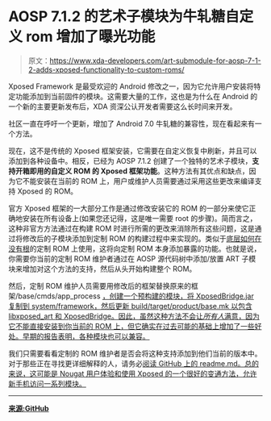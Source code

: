 # AOSP 7.1.2 的艺术子模块为牛轧糖自定义 rom 增加了曝光功能

> 原文：<https://www.xda-developers.com/art-submodule-for-aosp-7-1-2-adds-xposed-functionality-to-custom-roms/>

Xposed Framework 是最受欢迎的 Android 修改之一，因为它允许用户安装将特定功能添加到当前固件的模块。这需要大量的工作，这也是为什么在 Android 的一个新的主要更新发布后，XDA 资深公认开发者需要这么长时间来开发。

社区一直在呼吁一个更新，增加了 Android 7.0 牛轧糖的兼容性，现在看起来有一个方法。

现在，这不是传统的 Xposed 框架安装，它需要在自定义恢复中刷新，并且可以添加到各种设备中。相反，已经为 AOSP 7.1.2 创建了一个独特的艺术子模块，**支持开箱即用的自定义 ROM 的 Xposed 框架功能**。这种方法有其优点和缺点，因为它不能安装在当前的 ROM 上，用户或维护人员需要通过采用这些更改来编译支持 Xposed 的 ROM。

官方 Xposed 框架的一大部分工作是通过修改安装它的 ROM 的一部分来使它正确地安装在所有设备上(如果您还记得，这是唯一需要 root 的步骤)。简而言之，这种非官方方法通过在构建 ROM 时进行所需的更改来消除所有这些问题，这是通过将修改后的子模块添加到定制 ROM 的构建过程中来实现的。类似于[底层如何在没有根](https://www.xda-developers.com/substratum-to-work-on-custom-roms-without-root-soon/)的定制 ROM 上使用，这将向定制 ROM 本身添加暴露的功能。也就是说，你需要你当前的定制 ROM 维护者通过在 AOSP 源代码树中添加/放置 ART 子模块来增加对这个方法的支持，然后从头开始构建整个 ROM。

然后，定制 ROM 维护人员需要用修改后的框架替换原来的框架/base/cmds/app_process [，创建一个预构建的模块，将 XposedBridge.jar 复制到 system/framework，然后更新 build/target/product/base.mk 以包含 libxposed_art 和 XposedBridge。因此，虽然这种方法不会让*所有人*满意，因为它不能直接安装到你当前的 ROM 上，但它确实在过去可能的基础上增加了一些好处。早期的报告表明，各种模块也可以兼容。](https://github.com/abforce/xposed_app_process)

我们只需要看看定制的 ROM 维护者是否会将这种支持添加到他们当前的版本中。对于那些正在寻找更详细解释的人，请务必[阅读 GitHub 上的 readme.md。总的来说，这可能是 Nougat 用户体验和使用 Xposed 的一个很好的变通方法，允许新手机访问一系列模块。](https://github.com/abforce/xposed_art_n/blob/master/README.md)

* * *

[**来源:GitHub**](https://github.com/abforce/xposed_art_n)